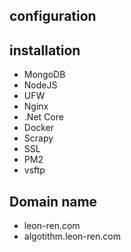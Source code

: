 ## configuration
## installation
 * MongoDB
 * NodeJS
 * UFW
 * Nginx
 * .Net Core
 * Docker
 * Scrapy
 * SSL
 * PM2
 * vsftp

## Domain name
* leon-ren.com
* algotithm.leon-ren.com
